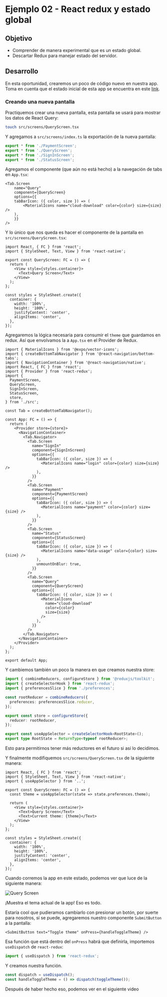 # Ejemplo 02 - React redux y estado global

## Objetivo

- Comprender de manera experimental que es un estado global.
- Descartar Redux para manejar estado del servidor.

## Desarrollo

En esta oportunidad, crearemos un poco de código nuevo en nuestra app. Toma en cuenta que el estado inicial de esta app se encuentra en este [link](https://github.com/SantiagoSiordia/ExampleApp/tree/s07-e01).

### Creando una nueva pantalla

Practiquemos crear una nueva pantalla, esta pantalla se usará para mostrar los datos de React Query:

```bash
touch src/screens/QueryScreen.tsx
```

Y agregamos a `src/screens/index.ts` la exportación de la nueva pantalla:

```ts
export * from './PaymentScreen';
export * from './QueryScreen';
export * from './SignInScreen';
export * from './StatusScreen';
```

Agregamos el componente (que aún no está hecho) a la navegación de tabs en `App.tsx`:

```tsx
<Tab.Screen
    name="Query"
    component={QueryScreen}
    options={{
    tabBarIcon: ({ color, size }) => (
        <MaterialIcons name="cloud-download" color={color} size={size} />
    ),
    }}
/>
```

Y lo único que nos queda es hacer el componente de la pantalla en `src/screens/QueryScreen.tsx`:

```tsx
import React, { FC } from 'react';
import { StyleSheet, Text, View } from 'react-native';

export const QueryScreen: FC = () => {
  return (
    <View style={styles.container}>
      <Text>Query Screen</Text>
    </View>
  );
};

const styles = StyleSheet.create({
  container: {
    width: '100%',
    height: '100%',
    justifyContent: 'center',
    alignItems: 'center',
  },
});
```

Agregaremos la lógica necesaria para consumir el `theme` que guardamos en redux. Así que envolvamos la a `App.tsx` en el Provider de Redux.

```tsx
import { MaterialIcons } from '@expo/vector-icons';
import { createBottomTabNavigator } from '@react-navigation/bottom-tabs';
import { NavigationContainer } from '@react-navigation/native';
import React, { FC } from 'react';
import { Provider } from 'react-redux';
import {
  PaymentScreen,
  QueryScreen,
  SignInScreen,
  StatusScreen,
  store,
} from './src';

const Tab = createBottomTabNavigator();

const App: FC = () => {
  return (
    <Provider store={store}>
      <NavigationContainer>
        <Tab.Navigator>
          <Tab.Screen
            name="SignIn"
            component={SignInScreen}
            options={{
              tabBarIcon: ({ color, size }) => (
                <MaterialIcons name="login" color={color} size={size} />
              ),
            }}
          />
          <Tab.Screen
            name="Payment"
            component={PaymentScreen}
            options={{
              tabBarIcon: ({ color, size }) => (
                <MaterialIcons name="payment" color={color} size={size} />
              ),
            }}
          />
          <Tab.Screen
            name="Status"
            component={StatusScreen}
            options={{
              tabBarIcon: ({ color, size }) => (
                <MaterialIcons name="data-usage" color={color} size={size} />
              ),
              unmountOnBlur: true,
            }}
          />
          <Tab.Screen
            name="Query"
            component={QueryScreen}
            options={{
              tabBarIcon: ({ color, size }) => (
                <MaterialIcons
                  name="cloud-download"
                  color={color}
                  size={size}
                />
              ),
            }}
          />
        </Tab.Navigator>
      </NavigationContainer>
    </Provider>
  );
};

export default App;
```

Y cambiemos también un poco la manera en que creamos nuestra store:

```ts
import { combineReducers, configureStore } from '@reduxjs/toolkit';
import { createSelectorHook } from 'react-redux';
import { preferencesSlice } from './preferences';

const rootReducer = combineReducers({
  preferences: preferencesSlice.reducer,
});

export const store = configureStore({
  reducer: rootReducer,
});

export const useAppSelector = createSelectorHook<RootState>();
export type RootState = ReturnType<typeof rootReducer>;
```

Esto para permitirnos tener más reductores en el futuro si así lo decidimos.

Y finalmente modifiquemos `src/screens/QueryScreen.tsx` de la siguiente manera:

```tsx
import React, { FC } from 'react';
import { StyleSheet, Text, View } from 'react-native';
import { useAppSelector } from '..';

export const QueryScreen: FC = () => {
  const theme = useAppSelector(state => state.preferences.theme);

  return (
    <View style={styles.container}>
      <Text>Query Screen</Text>
      <Text>Current theme: {theme}</Text>
    </View>
  );
};

const styles = StyleSheet.create({
  container: {
    width: '100%',
    height: '100%',
    justifyContent: 'center',
    alignItems: 'center',
  },
});
```

Cuando corremos la app en este estado, podemos ver que luce de la siguiente manera:

![Query Screen](./assets/QueryScreen.png)

¡Muestra el tema actual de la app! Eso es todo.

Estaría cool que pudieramos cambiarlo con presionar un botón, por suerte para nosotros, sí se puede, agregaremos nuestro componente `SubmitButton` a la pantalla:

```tsx
<SubmitButton text="Toggle theme" onPress={handleToggleTheme} />
```

Esa función que está dentro del `onPress` habrá que definirla, importemos `useDispatch` de `react-redux`:

```ts
import { useDispatch } from 'react-redux';
```

Y creamos nuestra función.

```ts
const dispatch = useDispatch();
const handleToggleTheme = () => dispatch(toggleTheme());
```

Después de haber hecho eso, podemos ver en el siguiente video